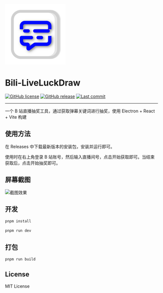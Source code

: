 <img src="/public/icon.png" alt="logo" width="200"/>

# Bili-LiveLuckDraw

[![GitHub license](https://img.shields.io/github/license/grtsinry43/grtblog)](http://www.apache.org/licenses/LICENSE-2.0.html)
[![GitHub release](https://img.shields.io/github/v/release/grtsinry43/grtblog)](https://github.com/grtsinry43/grtblog/releases)
[![Last commit](https://img.shields.io/github/last-commit/grtsinry43/grtblog)](https://github.com/grtsinry43/grtblog/commits/main)

---

一个 B 站直播抽奖工具，通过获取弹幕关键词进行抽奖，使用 Electron + React + Vite 构建

## 使用方法

在 Releases 中下载最新版本的安装包，安装并运行即可。

使用时在右上角登录 B 站账号，然后输入直播间号，点击开始获取即可。当结束获取后，点击开始抽奖即可。

## 屏幕截图

![截图效果](https://github.com/user-attachments/assets/ad5d7713-c495-4fc7-9260-58a6959e216a)

## 开发

```bash
pnpm install
````
    
```bash
pnpm run dev
```

## 打包

```bash
pnpm run build
```

## License

MIT License
